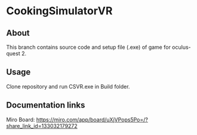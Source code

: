 # CookingSimulatorVR

## About

This branch contains source code and setup file (.exe) of game for oculus-quest 2.

## Usage

Clone repository and run CSVR.exe in Build folder.

## Documentation links

Miro Board:
https://miro.com/app/board/uXjVPops5Po=/?share_link_id=133032179272
